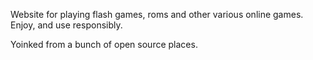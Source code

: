 Website for playing flash games, roms and other various online games. Enjoy, and use responsibly. 

Yoinked from a bunch of open source places.
